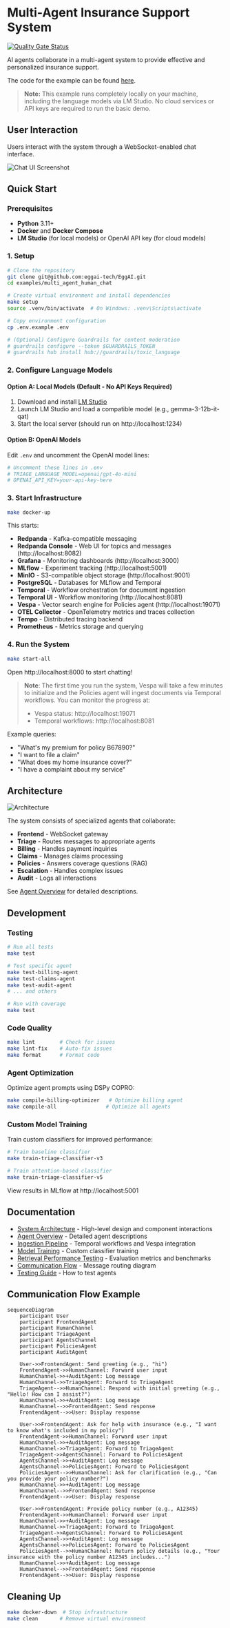 # Multi-Agent Insurance Support System

[![Quality Gate Status](https://sonarcloud.io/api/project_badges/measure?project=eggai-tech_EggAI&metric=alert_status)](https://sonarcloud.io/summary/new_code?id=eggai-tech_EggAI)

AI agents collaborate in a multi-agent system to provide effective and personalized insurance support.

The code for the example can be found [here](https://github.com/eggai-tech/EggAI/tree/main/examples/multi_agent_human_chat).

> **Note:** This example runs completely locally on your machine, including the language models via LM Studio. No cloud services or API keys are required to run the basic demo.

## User Interaction

Users interact with the system through a WebSocket-enabled chat interface.

![Chat UI Screenshot](https://raw.githubusercontent.com/eggai-tech/EggAI/refs/heads/main/docs/docs/assets/support-chat.png)

## Quick Start

### Prerequisites

- **Python** 3.11+
- **Docker** and **Docker Compose**
- **LM Studio** (for local models) or OpenAI API key (for cloud models)

### 1. Setup

```bash
# Clone the repository
git clone git@github.com:eggai-tech/EggAI.git
cd examples/multi_agent_human_chat

# Create virtual environment and install dependencies
make setup
source .venv/bin/activate  # On Windows: .venv\Scripts\activate

# Copy environment configuration
cp .env.example .env

# (Optional) Configure Guardrails for content moderation
# guardrails configure --token $GUARDRAILS_TOKEN
# guardrails hub install hub://guardrails/toxic_language
```

### 2. Configure Language Models

#### Option A: Local Models (Default - No API Keys Required)
1. Download and install [LM Studio](https://lmstudio.ai/)
2. Launch LM Studio and load a compatible model (e.g., gemma-3-12b-it-qat)
3. Start the local server (should run on http://localhost:1234)

#### Option B: OpenAI Models
Edit `.env` and uncomment the OpenAI model lines:
```bash
# Uncomment these lines in .env
# TRIAGE_LANGUAGE_MODEL=openai/gpt-4o-mini
# OPENAI_API_KEY=your-api-key-here
```

### 3. Start Infrastructure

```bash
make docker-up
```

This starts:
- **Redpanda** - Kafka-compatible messaging
- **Redpanda Console** - Web UI for topics and messages (http://localhost:8082)
- **Grafana** - Monitoring dashboards (http://localhost:3000)
- **MLflow** - Experiment tracking (http://localhost:5001)
- **MinIO** - S3-compatible object storage (http://localhost:9001)
- **PostgreSQL** - Databases for MLflow and Temporal
- **Temporal** - Workflow orchestration for document ingestion
- **Temporal UI** - Workflow monitoring (http://localhost:8081)
- **Vespa** - Vector search engine for Policies agent (http://localhost:19071)
- **OTEL Collector** - OpenTelemetry metrics and traces collection
- **Tempo** - Distributed tracing backend
- **Prometheus** - Metrics storage and querying

### 4. Run the System

```bash
make start-all
```

Open http://localhost:8000 to start chatting!

> **Note**: The first time you run the system, Vespa will take a few minutes to initialize and the Policies agent will ingest documents via Temporal workflows. You can monitor the progress at:
> - Vespa status: http://localhost:19071
> - Temporal workflows: http://localhost:8081

Example queries:
- "What's my premium for policy B67890?"
- "I want to file a claim"
- "What does my home insurance cover?"
- "I have a complaint about my service"

## Architecture

![Architecture](https://raw.githubusercontent.com/eggai-tech/EggAI/refs/heads/main/docs/docs/assets/architecture-multi-agent-insurance-support-system.svg)

The system consists of specialized agents that collaborate:
- **Frontend** - WebSocket gateway
- **Triage** - Routes messages to appropriate agents
- **Billing** - Handles payment inquiries
- **Claims** - Manages claims processing
- **Policies** - Answers coverage questions (RAG)
- **Escalation** - Handles complex issues
- **Audit** - Logs all interactions

See [Agent Overview](docs/agents-overview.md) for detailed descriptions.

## Development

### Testing

```bash
# Run all tests
make test

# Test specific agent
make test-billing-agent
make test-claims-agent
make test-audit-agent
# ... and others

# Run with coverage
make test
```

### Code Quality

```bash
make lint        # Check for issues
make lint-fix    # Auto-fix issues
make format      # Format code
```

### Agent Optimization

Optimize agent prompts using DSPy COPRO:

```bash
make compile-billing-optimizer   # Optimize billing agent
make compile-all                # Optimize all agents
```

### Custom Model Training

Train custom classifiers for improved performance:

```bash
# Train baseline classifier
make train-triage-classifier-v3

# Train attention-based classifier
make train-triage-classifier-v5
```

View results in MLflow at http://localhost:5001

## Documentation

- [System Architecture](docs/system-architecture.md) - High-level design and component interactions
- [Agent Overview](docs/agents-overview.md) - Detailed agent descriptions
- [Ingestion Pipeline](docs/ingestion-pipeline.md) - Temporal workflows and Vespa integration
- [Model Training](docs/model-training.md) - Custom classifier training
- [Retrieval Performance Testing](docs/retrieval-performance-testing.md) - Evaluation metrics and benchmarks
- [Communication Flow](#communication-flow-example) - Message routing diagram
- [Testing Guide](docs/agents-overview.md#testing) - How to test agents

## Communication Flow Example

```mermaid
sequenceDiagram
    participant User
    participant FrontendAgent
    participant HumanChannel
    participant TriageAgent
    participant AgentsChannel
    participant PoliciesAgent
    participant AuditAgent

    User->>FrontendAgent: Send greeting (e.g., "hi")
    FrontendAgent->>HumanChannel: Forward user input
    HumanChannel->>+AuditAgent: Log message
    HumanChannel->>TriageAgent: Forward to TriageAgent
    TriageAgent-->>HumanChannel: Respond with initial greeting (e.g., "Hello! How can I assist?")
    HumanChannel->>+AuditAgent: Log message
    HumanChannel-->>FrontendAgent: Send response
    FrontendAgent-->>User: Display response

    User->>FrontendAgent: Ask for help with insurance (e.g., "I want to know what's included in my policy")
    FrontendAgent->>HumanChannel: Forward user input
    HumanChannel->>+AuditAgent: Log message
    HumanChannel->>TriageAgent: Forward to TriageAgent
    TriageAgent->>AgentsChannel: Forward to PoliciesAgent
    AgentsChannel->>+AuditAgent: Log message
    AgentsChannel->>PoliciesAgent: Forward to PoliciesAgent
    PoliciesAgent-->>HumanChannel: Ask for clarification (e.g., "Can you provide your policy number?")
    HumanChannel->>+AuditAgent: Log message
    HumanChannel-->>FrontendAgent: Send response
    FrontendAgent-->>User: Display response

    User->>FrontendAgent: Provide policy number (e.g., A12345)
    FrontendAgent->>HumanChannel: Forward user input
    HumanChannel->>+AuditAgent: Log message
    HumanChannel->>TriageAgent: Forward to TriageAgent
    TriageAgent->>AgentsChannel: Forward to PoliciesAgent
    AgentsChannel->>+AuditAgent: Log message
    AgentsChannel->>PoliciesAgent: Forward to PoliciesAgent
    PoliciesAgent-->>HumanChannel: Return policy details (e.g., "Your insurance with the policy number A12345 includes...")
    HumanChannel->>+AuditAgent: Log message
    HumanChannel-->>FrontendAgent: Send response
    FrontendAgent-->>User: Display response
```

## Cleaning Up

```bash
make docker-down  # Stop infrastructure
make clean       # Remove virtual environment
```